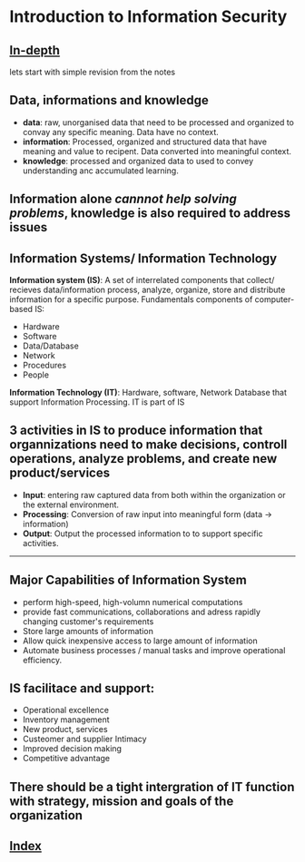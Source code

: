 # Introduction to Information Security

## [__In-depth__](../lec1.md)

lets start with simple revision from the notes

## Data, informations and knowledge

- __data__: raw, unorganised data that need to be processed and organized to convay any specific meaning. Data have no context.
- __information__: Processed, organized and structured data that have meaning and value to recipent. Data converted into meaningful context.
- __knowledge__: processed and organized data to used to convey understanding anc accumulated learning.

## Information alone _cannnot help solving problems_, __knowledge__ is also required to address issues

## Information Systems/ Information Technology

__Information system (IS)__: A set of interrelated components that collect/ recieves data/information process, analyze, organize, store and distribute information for a specific purpose. Fundamentals components of computer-based IS:

- Hardware
- Software
- Data/Database
- Network
- Procedures
- People

__Information Technology (IT)__: Hardware, software, Network Database that support Information Processing. IT is part of IS

## __3 activities__ in IS to produce information that organnizations need to make decisions, controll operations, analyze problems, and create new product/services

- __Input__: entering raw captured data from both within the organization or the external environment.
- __Processing__: Conversion of raw input into meaningful form (data -> information)
- __Output__: Output the processed information to to support specific activities.

---

## Major Capabilities of Information System

- perform high-speed, high-volumn numerical computations
- provide fast communications, collaborations and adress rapidly changing customer's requirements
- Store large amounts of information
- Allow quick inexpensive access to large amount of information
- Automate business processes / manual tasks and improve operational efficiency.

## IS facilitace and support:

- Operational excellence
- Inventory management
- New product, services
- Custeomer and supplier Intimacy
- Improved decision making
- Competitive advantage

## There should be a tight intergration of IT function with strategy, mission and goals of the organization

## [__Index__](../index.md)
